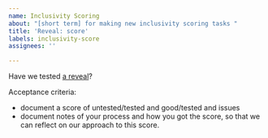 ```yaml
---
name: Inclusivity Scoring
about: "[short term] for making new inclusivity scoring tasks "
title: 'Reveal: score'
labels: inclusivity-score
assignees: ''

---
```


Have we tested [a reveal](http://honeycrisp.herokuapp.com/cfa/styleguide#molecules-reveal)?

Acceptance criteria:

- document a score of untested/tested and good/tested and issues
- document notes of your process and how you got the score, so that we can reflect on our approach to this score.
